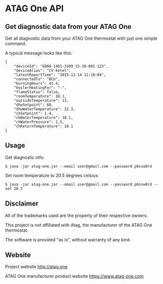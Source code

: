 # ATAG One API
## Get diagnostic data from your ATAG One

Get all diagnostic data from your ATAG One thermostat with just one simple command.

A typical message looks like this:

    {
        "deviceId": "6808-1401-3109_15-30-001-123",
        "deviceAlias": "CV-ketel",
        "latestReportTime": "2015-12-14 12:10:04",
        "connectedTo": "BCU",
        "burningHours": 41.4,
        "boilerHeatingFor": "-",
        "flameStatus": false,
        "roomTemperature": 18.1,
        "outsideTemperature": 13,
        "dhwSetpoint": 60,
        "dhwWaterTemperature": 32.3,
        "chSetpoint": 1.4,
        "chWaterTemperature": 18.1,
        "chWaterPressure": 1.5,
        "chReturnTemperature": 18.1
    }

## Usage

Get diagnostic info:

    $ java -jar atag-one.jar --email user@gmail.com --password p6ssw0rd

Set room temperature to 20.5 degrees celsius:

    $ java -jar atag-one.jar --email user@gmail.com --password p6ssw0rd --set 20.5

## Disclaimer

All of the trademarks used are the property of their respective owners. 

This project is not affiliated with Atag, the manufacturer of the ATAG One thermostat.
 
The software is provided "as is", without warranty of any kind.

## Website

Project website http://atag.one
 
ATAG One manufacturer product website https://www.atag-one.com  

